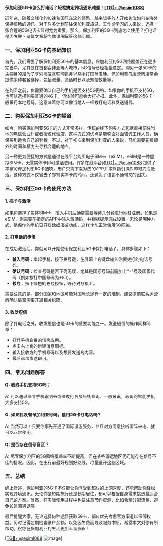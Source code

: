 **保加利亚5G卡怎么打电话？轻松搞定跨境通讯难题！[[TG💪+ @esim1088](https://t.me/s/esim1088)]**

近年来，随着全球化的加速和国际交流的频繁，越来越多的人开始关注如何在海外保持顺畅的通讯。对于许多计划前往保加利亚旅游、工作或学习的人来说，选择一张合适的5G电话卡显得尤为重要。那么，保加利亚的5G卡到底怎么使用？打电话是否方便？这篇文章将为你详细解答这些问题。

### 一、保加利亚5G卡的基础知识

首先，我们需要了解保加利亚5G卡的基本信息。保加利亚的5G网络覆盖正在逐步完善中，尤其是在首都索非亚等大城市，5G信号已经相当稳定。购买一张5G卡的主要目的是为了享受高速互联网服务以及拨打国际电话。保加利亚的运营商通常会提供多种套餐选择，包括流量、通话时长以及短信数量等。

在购买之前，你需要确认自己的手机是否支持5G网络。如果你的手机不支持5G，也可以选择购买普通的4G卡，但体验可能会大打折扣。此外，保加利亚的5G卡一般采用本地号码，这意味着你可以像当地人一样拨打电话和发送短信。

### 二、购买保加利亚5G卡的渠道

如今，购买保加利亚5G卡的方式非常多样。传统的线下购买方式包括直接前往当地的电信营业厅或者授权代理店。这种方式的优点是能够面对面咨询工作人员，确保买到适合自己的套餐。不过，对于初次来到保加利亚的人来说，可能需要花费额外的时间和精力去寻找合适的地点。

另一种更为便捷的方式是通过在线平台购买电子SIM卡（eSIM）。eSIM是一种虚拟SIM卡，无需实体卡即可激活使用。许多在线平台如[TG💪+ @esim1088](https://t.me/s/esim1088) 提供了丰富的保加利亚5G卡选项，用户只需下载对应的APP并按照指引操作即可完成激活。这种方式不仅省去了邮寄实体卡的时间，还避免了语言不通带来的困扰。

### 三、保加利亚5G卡的使用方法

#### 1. 插卡与激活

如果你选择了实体SIM卡，插入手机后通常需要等待几分钟进行网络注册。如果是eSIM，则需要在指定的APP中输入激活码，并根据提示完成设置。无论是哪种方式，确保你的手机已开启数据漫游功能，这样才能正常使用5G网络。

#### 2. 打电话的步骤

在成功激活后，你就可以开始使用保加利亚5G卡拨打电话了。具体步骤如下：

- **输入号码**：拿起手机，按下拨号键，在屏幕上的键盘输入你要拨打的电话号码。
- **确认号码**：检查号码是否正确无误，尤其是国际号码前需加上“+”号及国家代码（例如拨打中国号码为+86）。
- **拨号**：按下绿色的拨号按钮，等待对方接听。

需要注意的是，部分国家和地区可能对国际长途有一定的限制，建议提前联系运营商确认是否需要开通相关权限。

#### 3. 收发短信

除了打电话之外，收发短信也是5G卡的重要功能之一。发送短信的操作同样简单：

- 打开手机自带的信息应用。
- 点击右上角的新建消息图标。
- 输入接收方的手机号码以及想要发送的内容。
- 最后点击发送即可。

### 四、常见问题解答

#### Q: 我的手机支持5G吗？
A: 可以通过查看手机说明书或者拨打客服热线查询。一般来说，较新的智能手机大多支持5G。

#### Q: 如果我没有保加利亚号码，能用5G卡打电话吗？
A: 当然可以！只要你事先开通了国际漫游服务，并且对方同意接听国际来电，就可以正常使用。

#### Q: 是否存在信号盲区？
A: 尽管保加利亚的5G网络覆盖率不断提高，但在某些偏远地区仍可能存在信号不佳的情况。因此，在出行前最好规划好路线，尽量避开这些区域。

### 五、总结

综上所述，保加利亚的5G卡不仅能让你享受到超快的上网速度，还能帮助你轻松实现跨境通讯。无论你是短期旅行还是长期居住，都可以根据自身需求挑选最适合自己的方案。当然，在实际使用过程中也要注意节约资源，比如合理分配流量、避免长时间通话等。

最后提醒大家，无论选择何种途径获取5G卡，都应优先考虑官方渠道以保障权益。同时记得定期检查账户余额，以免因欠费而导致服务中断。希望本文对你有所帮助，祝你在保加利亚的生活更加丰富多彩！

[[TG💪+ @esim1088](https://t.me/s/esim1088) ![Image](https://i.postimg.cc/4NQfJmqS/Snipaste-2025-05-13-00-14-12.png)]